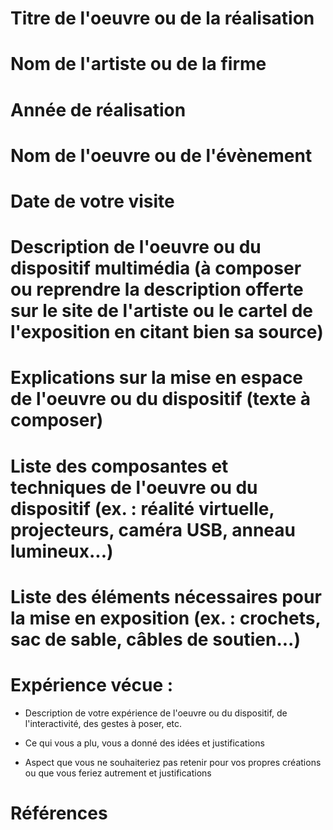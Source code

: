 # Titre de l'oeuvre ou de la réalisation

# Nom de l'artiste ou de la firme 

# Année de réalisation 

# Nom de l'oeuvre ou de l'évènement

# Date de votre visite 

# Description de l'oeuvre ou du dispositif multimédia (à composer ou reprendre la description offerte sur le site de l'artiste ou le cartel de l'exposition en citant bien sa source)

# Explications sur la mise en espace de l'oeuvre ou du dispositif (texte à composer)

# Liste des composantes et techniques de l'oeuvre ou du dispositif (ex. : réalité virtuelle, projecteurs, caméra USB, anneau lumineux...)

# Liste des éléments nécessaires pour la mise en exposition (ex. : crochets, sac de sable, câbles de soutien...)

# Expérience vécue :

*  Description de votre expérience de l'oeuvre ou du dispositif, de l'interactivité, des gestes à poser, etc.

* Ce qui vous a plu, vous a donné des idées et justifications

* Aspect que vous ne souhaiteriez pas retenir pour vos propres créations ou que vous feriez autrement et justifications

# Références
 

